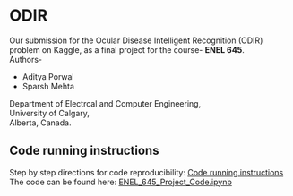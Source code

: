 # ODIR
Our submission for the Ocular Disease Intelligent Recognition (ODIR) problem on Kaggle, as a final project for the course- **ENEL 645**.  
Authors-
- Aditya Porwal
- Sparsh Mehta 

Department of Electrcal and Computer Engineering,  
University of Calgary,  
Alberta, Canada.

## Code running instructions
Step by step directions for code reproducibility: [Code running instructions](https://colab.research.google.com/drive/13IOan0hpZ8_5nHlWfUlhbJf_Lvoiaj9i)  
The code can be found here: [ENEL_645_Project_Code.ipynb](https://colab.research.google.com/drive/1dsFxwebzoSs0Uki68KOG4E5cDQfKKVS4)
